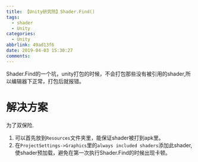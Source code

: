 ```yaml
---
title: 【Unity研究院】Shader.Find()
tags:
  - shader
  - Unity
categories:
  - Unity
abbrlink: 49ad13f6
date: 2019-04-03 15:30:27
comments:
---
```

Shader.Find的一个坑，unity打包的时候，不会打包那些没有被引用的shader,所以编辑器下正常，打包后就报错。
<!-- more -->
# 解决方案
为了双保险.

1. 可以首先放到`Resources`文件夹里，能保证shader被打到apk里。
2. 在`ProjectSettings->Graphics`里的`always included shaders`添加此shader,使shader预加载，避免在第一次执行Shader.Find的时候出现卡顿。